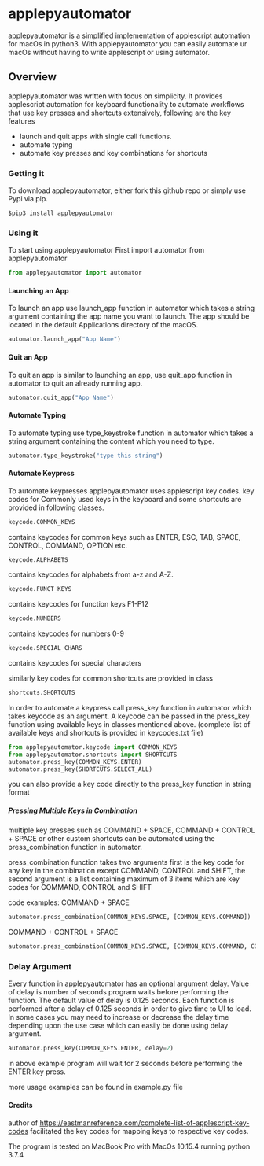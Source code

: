 # applepyautomator 
applepyautomator is a simplified implementation of applescript automation for macOs in python3. With applepyautomator you can easily automate ur macOs without having to write applescript or using automator.


## Overview

applepyautomator was written with focus on simplicity. It provides applescript automation for keyboard functionality to automate workflows that use key presses and shortcuts extensively, following are the key features

 - launch and quit apps with single call functions.
 - automate typing
 - automate key presses and key combinations for shortcuts

### Getting it
To download applepyautomator, either fork this github repo or simply use Pypi via pip.
```
$pip3 install applepyautomator
```

### Using it
To start using applepyautomator First import automator from applepyautomator
```python
from applepyautomator import automator
```

#### Launching an App
To launch an app use launch_app function in automator which takes a string argument containing the app name you want to launch. The app should be located in the default Applications directory of the macOS.
```python
automator.launch_app("App Name")
```

#### Quit an App
To quit an app is similar to launching an app, use quit_app function in automator to quit an already running app.
```python
automator.quit_app("App Name")
```

#### Automate Typing
To automate typing use type_keystroke function in automator which takes a string argument containing the content which you need to type.
```python
automator.type_keystroke("type this string")
```

#### Automate Keypress
To automate keypresses applepyautomator uses applescript key codes. key codes for Commonly used keys in the keyboard and some shortcuts 
are provided in following classes.

```python
keycode.COMMON_KEYS
```
contains keycodes for common keys such as ENTER, ESC, TAB, SPACE, CONTROL, COMMAND, OPTION etc.


```python
keycode.ALPHABETS
```
contains keycodes for alphabets from a-z and A-Z.


```python
keycode.FUNCT_KEYS
```
contains keycodes for function keys F1-F12


```python
keycode.NUMBERS
```
contains keycodes for numbers 0-9


```python
keycode.SPECIAL_CHARS
```
contains keycodes for special characters


similarly key codes for common shortcuts are provided in class
```python
shortcuts.SHORTCUTS
```


In order to automate a keypress call press_key function in automator which takes keycode as an argument. A keycode can be passed in the press_key function using available keys in classes mentioned above. (complete list of available keys and shortcuts is provided in keycodes.txt file)

```python
from applepyautomator.keycode import COMMON_KEYS
from applepyautomator.shortcuts import SHORTCUTS
automator.press_key(COMMON_KEYS.ENTER)
automator.press_key(SHORTCUTS.SELECT_ALL)
```

you can also provide a key code directly to the press_key function in string format

##### Pressing Multiple Keys in Combination

multiple key presses such as COMMAND + SPACE, COMMAND + CONTROL + SPACE or other custom shortcuts can be automated using the press_combination function in automator.

press_combination function takes two arguments first is the key code for any key in the combination except COMMAND, CONTROL and SHIFT, the second argument is a list containing maximum of 3 items which are key codes for COMMAND, CONTROL and SHIFT

code examples:
COMMAND + SPACE
```python
automator.press_combination(COMMON_KEYS.SPACE, [COMMON_KEYS.COMMAND])
```

COMMAND + CONTROL + SPACE
```python
automator.press_combination(COMMON_KEYS.SPACE, [COMMON_KEYS.COMMAND, COMMON_KEYS.CONTROL])
```

### Delay Argument
Every function in applepyautomator has an optional argument delay. Value of delay is number of seconds program waits before performing the function. The default value of delay is 0.125 seconds. Each function is performed after a delay of 0.125 seconds in order to give time to UI to load. In some cases you may need to increase or decrease the delay time depending upon the use case which can easily be done using delay argument.

```python
automator.press_key(COMMON_KEYS.ENTER, delay=2)
```

in above example program will wait for 2 seconds before performing the ENTER key press.

more usage examples can be found in example.py file

#### Credits

author of https://eastmanreference.com/complete-list-of-applescript-key-codes facilitated the key codes for mapping keys to respective key codes.

The program is tested on MacBook Pro with MacOs 10.15.4 running python 3.7.4
